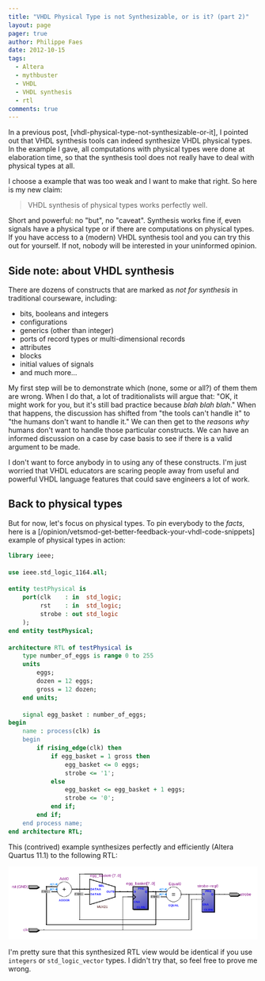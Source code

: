 ```yaml
---
title: "VHDL Physical Type is not Synthesizable, or is it? (part 2)"
layout: page 
pager: true
author: Philippe Faes
date: 2012-10-15
tags: 
  - Altera
  - mythbuster
  - VHDL
  - VHDL synthesis
  - rtl
comments: true
---
```

In a previous post, [vhdl-physical-type-not-synthesizable-or-it], I pointed out that VHDL synthesis tools can indeed synthesize VHDL physical types. In the example I gave, all computations with physical types were done at elaboration time, so that the synthesis tool does not really have to deal with physical types at all.

I choose a example that was too weak and I want to make that right. So here is my new claim:

> VHDL synthesis of physical types works perfectly well.

Short and powerful: no "but", no "caveat". Synthesis works fine if, even signals have a physical type or if  there are computations on physical types. If you have access to a (modern) VHDL synthesis tool and you can try this out for yourself. If not, nobody will be interested in your uninformed opinion. 

## Side note: about VHDL synthesis 

There are dozens of constructs that are marked as _not for synthesis_ in traditional courseware, including:

* bits, booleans and integers 
* configurations
* generics (other than integer)
* ports of record types or multi-dimensional records
* attributes
* blocks
* initial values of signals
* and much more...

My first step will be to demonstrate which (none, some or all?) of them them are wrong. When I do that, a lot of traditionalists will argue that: "OK, it might work for you, but it's still bad practice because _blah blah blah_." When that happens, the discussion has shifted from "the tools can't handle it" to "the humans don't want to handle it." We can then get to the _reasons why_ humans don't want to handle those particular constructs. We can have an informed discussion on a case by case basis to see if there is a valid argument to be made. 

I don't want to force anybody in to using any of these constructs. I'm just worried that VHDL educators are scaring people away from useful and powerful VHDL language features that could save engineers a lot of work.

## Back to physical types

But for now, let's focus on physical types. To pin everybody to the _facts_, here is a [/opinion/vetsmod-get-better-feedback-your-vhdl-code-snippets] example of physical types in action:

```vhdl
library ieee;

use ieee.std_logic_1164.all;

entity testPhysical is
	port(clk    : in  std_logic;
		 rst    : in  std_logic;
		 strobe : out std_logic
	);
end entity testPhysical;

architecture RTL of testPhysical is
	type number_of_eggs is range 0 to 255
	units 
		eggs;
		dozen = 12 eggs;
		gross = 12 dozen;
	end units;
	
	signal egg_basket : number_of_eggs;
begin
	name : process(clk) is
	begin
		if rising_edge(clk) then
			if egg_basket = 1 gross then
				egg_basket <= 0 eggs;
				strobe <= '1';
			else
				egg_basket <= egg_basket + 1 eggs;
				strobe <= '0';
			end if;
		end if;
	end process name;
end architecture RTL;
```

This (contrived) example synthesizes perfectly and efficiently (Altera Quartus 11.1) to the following RTL:

![RTL generated when using physical types](images/rtl_physical_type.png)

I'm pretty sure that this synthesized RTL view would be identical if you use `integers` or `std_logic_vector` types. I didn't try that, so feel free to prove me wrong.

